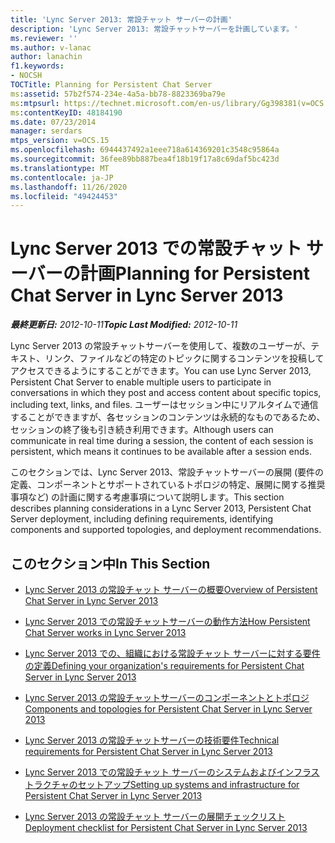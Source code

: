 ```yaml
---
title: 'Lync Server 2013: 常設チャット サーバーの計画'
description: 'Lync Server 2013: 常設チャットサーバーを計画しています。'
ms.reviewer: ''
ms.author: v-lanac
author: lanachin
f1.keywords:
- NOCSH
TOCTitle: Planning for Persistent Chat Server
ms:assetid: 57b2f574-234e-4a5a-bb78-8823369ba79e
ms:mtpsurl: https://technet.microsoft.com/en-us/library/Gg398381(v=OCS.15)
ms:contentKeyID: 48184190
ms.date: 07/23/2014
manager: serdars
mtps_version: v=OCS.15
ms.openlocfilehash: 6944437492a1eee718a614369201c3548c95864a
ms.sourcegitcommit: 36fee89bb887bea4f18b19f17a8c69daf5bc423d
ms.translationtype: MT
ms.contentlocale: ja-JP
ms.lasthandoff: 11/26/2020
ms.locfileid: "49424453"
---
```

# <a name="planning-for-persistent-chat-server-in-lync-server-2013"></a><span data-ttu-id="dbd99-103">Lync Server 2013 での常設チャット サーバーの計画</span><span class="sxs-lookup"><span data-stu-id="dbd99-103">Planning for Persistent Chat Server in Lync Server 2013</span></span>

<div data-xmlns="http://www.w3.org/1999/xhtml">

<div class="topic" data-xmlns="http://www.w3.org/1999/xhtml" data-msxsl="urn:schemas-microsoft-com:xslt" data-cs="https://msdn.microsoft.com/">

<div data-asp="https://msdn2.microsoft.com/asp">



</div>

<div id="mainSection">

<div id="mainBody"><span data-ttu-id="dbd99-104">

<span> </span></span><span class="sxs-lookup"><span data-stu-id="dbd99-104">

<span> </span></span></span>

<span data-ttu-id="dbd99-105">_**最終更新日:** 2012-10-11_</span><span class="sxs-lookup"><span data-stu-id="dbd99-105">_**Topic Last Modified:** 2012-10-11_</span></span>

<span data-ttu-id="dbd99-106">Lync Server 2013 の常設チャットサーバーを使用して、複数のユーザーが、テキスト、リンク、ファイルなどの特定のトピックに関するコンテンツを投稿してアクセスできるようにすることができます。</span><span class="sxs-lookup"><span data-stu-id="dbd99-106">You can use Lync Server 2013, Persistent Chat Server to enable multiple users to participate in conversations in which they post and access content about specific topics, including text, links, and files.</span></span> <span data-ttu-id="dbd99-107">ユーザーはセッション中にリアルタイムで通信することができますが、各セッションのコンテンツは永続的なものであるため、セッションの終了後も引き続き利用できます。</span><span class="sxs-lookup"><span data-stu-id="dbd99-107">Although users can communicate in real time during a session, the content of each session is persistent, which means it continues to be available after a session ends.</span></span>

<span data-ttu-id="dbd99-108">このセクションでは、Lync Server 2013、常設チャットサーバーの展開 (要件の定義、コンポーネントとサポートされているトポロジの特定、展開に関する推奨事項など) の計画に関する考慮事項について説明します。</span><span class="sxs-lookup"><span data-stu-id="dbd99-108">This section describes planning considerations in a Lync Server 2013, Persistent Chat Server deployment, including defining requirements, identifying components and supported topologies, and deployment recommendations.</span></span>

<div>

## <a name="in-this-section"></a><span data-ttu-id="dbd99-109">このセクション中</span><span class="sxs-lookup"><span data-stu-id="dbd99-109">In This Section</span></span>

  - [<span data-ttu-id="dbd99-110">Lync Server 2013 の常設チャット サーバーの概要</span><span class="sxs-lookup"><span data-stu-id="dbd99-110">Overview of Persistent Chat Server in Lync Server 2013</span></span>](lync-server-2013-overview-of-persistent-chat-server.md)

  - [<span data-ttu-id="dbd99-111">Lync Server 2013 での常設チャットサーバーの動作方法</span><span class="sxs-lookup"><span data-stu-id="dbd99-111">How Persistent Chat Server works in Lync Server 2013</span></span>](lync-server-2013-how-persistent-chat-server-works.md)

  - [<span data-ttu-id="dbd99-112">Lync Server 2013 での、組織における常設チャット サーバーに対する要件の定義</span><span class="sxs-lookup"><span data-stu-id="dbd99-112">Defining your organization's requirements for Persistent Chat Server in Lync Server 2013</span></span>](lync-server-2013-defining-your-requirements-for-persistent-chat-server.md)

  - [<span data-ttu-id="dbd99-113">Lync Server 2013 の常設チャットサーバーのコンポーネントとトポロジ</span><span class="sxs-lookup"><span data-stu-id="dbd99-113">Components and topologies for Persistent Chat Server in Lync Server 2013</span></span>](lync-server-2013-components-and-topologies-for-persistent-chat-server.md)

  - [<span data-ttu-id="dbd99-114">Lync Server 2013 の常設チャットサーバーの技術要件</span><span class="sxs-lookup"><span data-stu-id="dbd99-114">Technical requirements for Persistent Chat Server in Lync Server 2013</span></span>](lync-server-2013-technical-requirements-for-persistent-chat-server.md)

  - [<span data-ttu-id="dbd99-115">Lync Server 2013 での常設チャット サーバーのシステムおよびインフラストラクチャのセットアップ</span><span class="sxs-lookup"><span data-stu-id="dbd99-115">Setting up systems and infrastructure for Persistent Chat Server in Lync Server 2013</span></span>](lync-server-2013-setting-up-systems-and-infrastructure-for-persistent-chat-server.md)

  - [<span data-ttu-id="dbd99-116">Lync Server 2013 の常設チャット サーバーの展開チェックリスト</span><span class="sxs-lookup"><span data-stu-id="dbd99-116">Deployment checklist for Persistent Chat Server in Lync Server 2013</span></span>](lync-server-2013-deployment-checklist-for-persistent-chat-server.md)

<span data-ttu-id="dbd99-117"></div>

</div>

<span> </span>

</div>

</div>

</span><span class="sxs-lookup"><span data-stu-id="dbd99-117"></div>

</div>

<span> </span>

</div>

</div>

</span></span></div>

